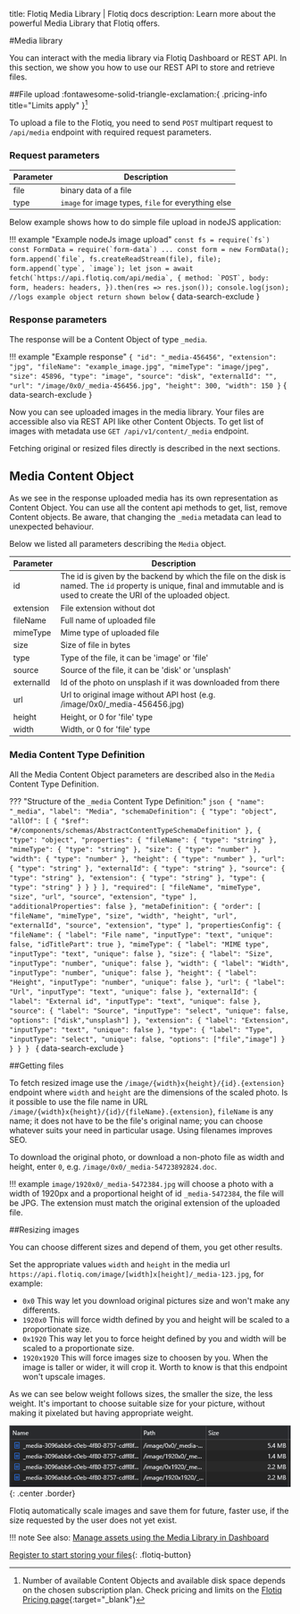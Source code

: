 title: Flotiq Media Library | Flotiq docs
description: Learn more about the powerful Media Library that Flotiq offers.

#Media library

You can interact with the media library via Flotiq Dashboard or REST API. In this section, we show you how to use our REST API to store and retrieve files.

##File upload :fontawesome-solid-triangle-exclamation:{ .pricing-info title="Limits apply" }[^1]

To upload a file to the Flotiq, you need to send `POST` multipart request to `/api/media` endpoint with required request parameters.

### Request parameters

| Parameter | Description                                         |
| --------- | --------------------------------------------------- |
| file      | binary data of a file                               |
| type      | `image` for image types, `file` for everything else |

Below example shows how to do simple file upload in nodeJS application:

!!! example "Example nodeJs image upload"
    ```
    const fs = require(`fs`)
    const FormData = require(`form-data`)
    ...
    const form = new FormData();
    form.append(`file`, fs.createReadStream(file), file);
    form.append(`type`, `image`);
    let json = await fetch(`https://api.flotiq.com/api/media`, {
        method: `POST`,
        body: form,
        headers: headers,
    }).then(res => res.json());
    console.log(json); //logs example object return shown below
    ```
    { data-search-exclude }

### Response parameters

The response will be a Content Object of type `_media`. 

!!! example "Example response"
    ```
    {
        "id": "_media-456456",
        "extension": "jpg",
        "fileName": "example_image.jpg",
        "mimeType": "image/jpeg",
        "size": 45896,
        "type": "image",
        "source": "disk",
        "externalId": "",
        "url": "/image/0x0/_media-456456.jpg",
        "height": 300,
        "width": 150
    }
    ```
    { data-search-exclude }

Now you can see uploaded images in the media library. Your files are accessible also via REST API like other Content Objects. 
To get list of images with metadata use `GET /api/v1/content/_media` endpoint.

Fetching original or resized files directly is described in the next sections.


## Media Content Object

As we see in the response uploaded media has its own representation as Content Object. You can use all the content 
api methods to get, list, remove Content objects. Be aware, that changing the `_media` metadata can lead to unexpected behaviour.

Below we listed all parameters describing the `Media` object.

| Parameter  | Description |
| ---------- | ----------- |
| id         | The id is given by the backend by which the file on the disk is named. The `id` property is unique, final and immutable and is used to create the URI of the uploaded object. |
| extension  | File extension without dot |
| fileName   | Full name of uploaded file |
| mimeType   | Mime type of uploaded file |
| size       | Size of file in bytes |
| type       | Type of the file, it can be 'image' or 'file' |
| source     | Source of the file, it can be 'disk' or 'unsplash' |
| externalId | Id of the photo on unsplash if it was downloaded from there
| url        | Url to original image without API host (e.g. /image/0x0/_media-456456.jpg) |
| height     | Height, or 0 for 'file' type |
| width      | Width, or 0 for 'file' type |

### Media Content Type Definition

All the Media Content Object parameters are described also in the `Media` Content Type Definition.

??? "Structure of the `_media` Content Type Definition:"
    ```json
    {
        "name": "_media",
        "label": "Media",
        "schemaDefinition": {
            "type": "object",
            "allOf": [
                {
                    "$ref": "#/components/schemas/AbstractContentTypeSchemaDefinition"
                },
                {
                    "type": "object",
                    "properties": {
                        "fileName": {
                            "type": "string"
                        },
                        "mimeType": {
                            "type": "string"
                        },
                        "size": {
                            "type": "number"
                        },
                        "width": {
                            "type": "number"
                        },
                        "height": {
                            "type": "number"
                        },
                        "url": {
                            "type": "string"
                        },
                        "externalId": {
                            "type": "string"
                        },
                        "source": {
                            "type": "string"
                        },
                        "extension": {
                            "type": "string"
                        },
                        "type": {
                            "type": "string"
                        }
                    }
                }
            ],
            "required": [
                "fileName",
                "mimeType",
                "size",
                "url",
                "source",
                "extension",
                "type"
            ],
            "additionalProperties": false
        },
        "metaDefinition": {
            "order": [
                "fileName",
                "mimeType",
                "size",
                "width",
                "height",
                "url",
                "externalId",
                "source",
                "extension",
                "type"
            ],
            "propertiesConfig": {
                "fileName": {
                    "label": "File name",
                    "inputType": "text",
                    "unique": false,
                    "idTitlePart": true
                },
                "mimeType": {
                    "label": "MIME type",
                    "inputType": "text",
                    "unique": false
                },
                "size": {
                    "label": "Size",
                    "inputType": "number",
                    "unique": false
                },
                "width": {
                    "label": "Width",
                    "inputType": "number",
                    "unique": false
                },
                "height": {
                    "label": "Height",
                    "inputType": "number",
                    "unique": false
                },
                "url": {
                    "label": "Url",
                    "inputType": "text",
                    "unique": false
                },
                "externalId": {
                    "label": "External id",
                    "inputType": "text",
                    "unique": false
                },
                "source": {
                    "label": "Source",
                    "inputType": "select",
                    "unique": false,
                    "options": ["disk","unsplash"]
                },
                "extension": {
                    "label": "Extension",
                    "inputType": "text",
                    "unique": false
                },
                "type": {
                    "label": "Type",
                    "inputType": "select",
                    "unique": false,
                    "options": ["file","image"]
                }
            }
        }
    }
    ```
    { data-search-exclude }



##Getting files

To fetch resized image use the `/image/{width}x{height}/{id}.{extension}` endpoint where
`width` and `height` are the dimensions of the scaled photo.
Is it possible to use the file name in URL `/image/{width}x{height}/{id}/{fileName}.{extension}`,
`fileName` is any name; it does not have to be the file's original name; you can choose whatever suits your need in particular usage.
Using filenames improves SEO.

To download the original photo, or download a non-photo file as width and height, 
enter `0`, e.g. `/image/0x0/_media-54723892824.doc`.

!!! example 
    `image/1920x0/_media-5472384.jpg` will choose a photo with a width of 1920px and a proportional height of id `_media-5472384`, the file will be JPG. The extension must match the original extension of the uploaded file.

##Resizing images

You can choose different sizes and depend of them, you get other results.

Set the appropriate values `width` and `height` in the media url `https://api.flotiq.com/image/[width]x[height]/_media-123.jpg`, for example:

* `0x0` This way let you download original pictures size and won't make any differents.
* `1920x0` This will force width defined by you and height will be scaled to a proportionate size.
* `0x1920` This way let you to force height defined by you and width will be scaled to a proportionate size.
* `1920x1920` This will force images size to choosen by you. When the image is taller or wider, it will crop it. Worth to know is that this endpoint won't upscale images.

As we can see below weight follows sizes, the smaller the size, the less weight. It's important to choose suitable size for your picture, without making it pixelated but having appropriate weight.

![](images/image_sizes.png){: .center .border}

Flotiq automatically scale images and save them for future, faster use, if the size requested by the user does not yet exist.  

!!! note
    See also: [Manage assets using the Media Library in Dashboard](/docs/panel/media-library/)


[Register to start storing your files](https://editor.flotiq.com/register.html){: .flotiq-button}

[^1]: Number of available Content Objects and available disk space depends on the chosen subscription plan. Check pricing and limits on the [Flotiq Pricing page](https://flotiq.com/pricing){:target="_blank"}
